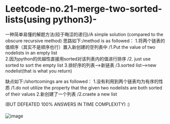 # Leetcode-no.21-merge-two-sorted-lists(using python3)-
一种简单易懂的解题方法(较于晦涩的递归)/A simple solution (compared to the obscure recursive method)
思路如下:/method is as followed：
1.将两个链表的值顺序（其实不是顺序也行）置入新创建的空列表中  /1.Put the value of two nodelists in an empty list  
2.因为python的优越性直接用sorted对该列表内的值进行排序  /2.  just use sorted to sort the empty list
3.排好序的列表——>新链表  /3.sorted list——>new nodelist(that is what you return)

缺点如下:/shortcomings are as followed：
1.没有利用到两个链表均为有序的性质  /1.do not utilize the property that the given two nodelists are both sorted of their values
2.新创建了一个列表  /2.craete a new list

(BUT DEFEATED 100% ANSWERS IN TIME COMPLEXITY)    :)
####
![image](https://github.com/user-attachments/assets/c31c0edd-5a0f-48fc-9293-820e7d79bd1f)
####
